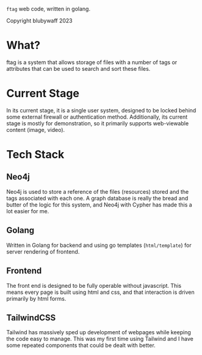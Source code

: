 `ftag` web code, written in golang.

Copyright blubywaff 2023

# What?
ftag is a system that allows storage of files with a number of tags or attributes that can be used to search and sort these files.

# Current Stage
In its current stage, it is a single user system, designed to be locked behind some external firewall or authentication method.
Additionally, its current stage is mostly for demonstration, so it primarily supports web-viewable content (image, video).

# Tech Stack
## Neo4j
Neo4j is used to store a reference of the files (resources) stored and the tags associated with each one.
A graph database is really the bread and butter of the logic for this system, and Neo4j with Cypher has made this a lot easier for me.

## Golang
Written in Golang for backend and using go templates (`html/template`) for server rendering of frontend.

## Frontend
The front end is designed to be fully operable without javascript.
This means every page is built using html and css, and that interaction is driven primarily by html forms.

## TailwindCSS
Tailwind has massively sped up development of webpages while keeping the code easy to manage.
This was my first time using Tailwind and I have some repeated components that could be dealt with better.

